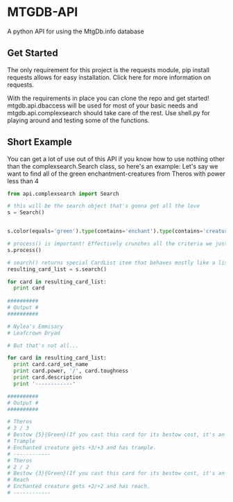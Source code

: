 MTGDB-API
==========
A python API for using the MtgDb.info database

## Get Started

The only requirement for this project is the requests module, pip install requests allows for easy installation. Click here for more information on requests.

With the requirements in place you can clone the repo and get started! mtgdb.api.dbaccess will be used for most of your basic needs and mtgdb.api.complexsearch should take care of the rest. Use shell.py for playing around and testing some of the functions.

## Short Example

You can get a lot of use out of this API if you know how to use nothing other than the complexsearch.Search class, so here's an example: Let's say we want to find all of the green enchantment-creatures from Theros with power less than 4
``` python
from api.complexsearch import Search

# this will be the search object that's gonna get all the love
s = Search()


s.color(equals='green').type(contains='enchant').type(contains='creature').setId(equals='THS').power(less_than=4)

# process() is important! Effectively crunches all the criteria we just specified into a query
s.process()

# search() returns special CardList item that behaves mostly like a list
resulting_card_list = s.search()

for card in resulting_card_list:
  print card
  
##########
# Output #
##########

# Nylea's Emmisary
# Leafcrown Dryad

# But that's not all...

for card in resulting_card_list:
  print card.card_set_name
  print card.power, '/', card.toughness
  print card.description
  print '------------'

##########
# Output #
##########

# Theros
# 3 / 3
# Bestow {5}{Green}(If you cast this card for its bestow cost, it's an Aura spell with enchant creature. It becomes a creature again if it's not attached to a creature.)
# Trample
# Enchanted creature gets +3/+3 and has trample.
# ------------
# Theros
# 2 / 2
# Bestow {3}{Green}(If you cast this card for its bestow cost, it's an Aura spell with enchant creature. It becomes # a creature again if it's not attached to a creature.)
# Reach
# Enchanted creature gets +2/+2 and has reach.
# ------------

```
